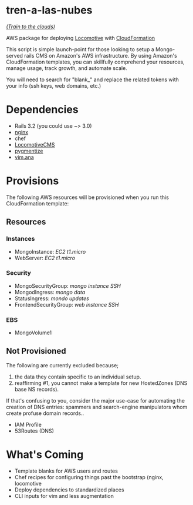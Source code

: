 tren-a-las-nubes
================
*[(Train to the clouds)](http://en.wikipedia.org/wiki/Tren_a_las_Nubes)*


AWS package for deploying [Locomotive](http://www.locomotivecms.com) with [CloudFormation](http://aws.amazon.com/cloudformation/)

This script is simple launch-point for those looking to setup a Mongo-served rails CMS on Amazon's AWS infrastructure.  By using Amazon's CloudFormation templates, you can skillfully comprehend your resources, manage usage, track growth, and automate scale.

You will need to search for "blank_" and replace the related tokens with your info (ssh keys, web domains, etc.)

# Dependencies

- Rails 3.2 (you could use ~> 3.0)
- [nginx](http://nginx.org/download/aws_nginx_setup.sh)
- chef
- [LocomotiveCMS](http://www.locomotivecms.com)
- [pygmentize](http://pygments.org/docs/cmdline/)
- [vim.ana](https://github.com/newalexandria/vim.ana)

# Provisions

The following AWS resources will be provisioned when you run this CloudFormation template:

## Resources
### Instances

- MongoInstance:  *EC2 t1.micro*
- WebServer:  *EC2 t1.micro*

### Security

- MongoSecurityGroup: *mongo instance SSH*
- MongodIngress: *mongo data*
- StatusIngress: *mondo updates*
- FrontendSecurityGroup: *web instance SSH*

### EBS

- MongoVolume1

## Not Provisioned

The following are currently excluded because;

1. the data they contain specific to an individual setup.  
2. reaffirming #1, you cannot make a template for new HostedZones (DNS base NS records).

If that's confusing to you, consider the major use-case for automating the creation of DNS entries: spammers and search-engine manipulators whom create profuse domain records..

- IAM Profile
- 53Routes (DNS)


# What's Coming

- Template blanks for AWS users and routes
- Chef recipes for configuring things past the bootstrap (nginx, locomotive
- Deploy dependencies to standardized places
- CLI inputs for vim and less augmentation 
